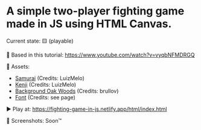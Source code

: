 # A simple two-player fighting game made in JS using HTML Canvas.

Current state: 🟨 (playable)

🎥 Based in this tutorial: https://www.youtube.com/watch?v=vyqbNFMDRGQ

📁 Assets:
* [Samurai](https://luizmelo.itch.io/martial-hero) (Credits: LuizMelo)
* [Kenji](https://luizmelo.itch.io/martial-hero-2) (Credits: LuizMelo)
* [Background Oak Woods](https://brullov.itch.io/oak-woods) (Credits: brullov)
* [Font](https://poppyworks.itch.io/silver) (Credits: see page)

▶️ Play at: https://fighting-game-in-js.netlify.app/html/index.html

📸 Screenshots: Soon™